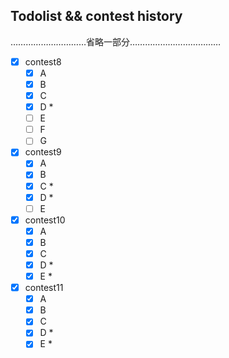 ## Todolist && contest history
…………………………省略一部分………………………………
- [x] contest8 
    - [x]  A
    - [x]  B
    - [x]  C
    - [x]  D \*
    - [ ]  E
    - [ ]  F
    - [ ]  G
- [x] contest9
    - [x]  A 
    - [x]  B
    - [x]  C \*
    - [x]  D \*
    - [ ]  E
- [x] contest10
	- [x]  A
	- [x]  B
	- [x]  C
	- [x]  D \*
	- [x]  E \*
- [x] contest11
	- [x]  A
	- [x]  B
	- [x]  C
	- [x]  D \*
	- [x]  E \*
